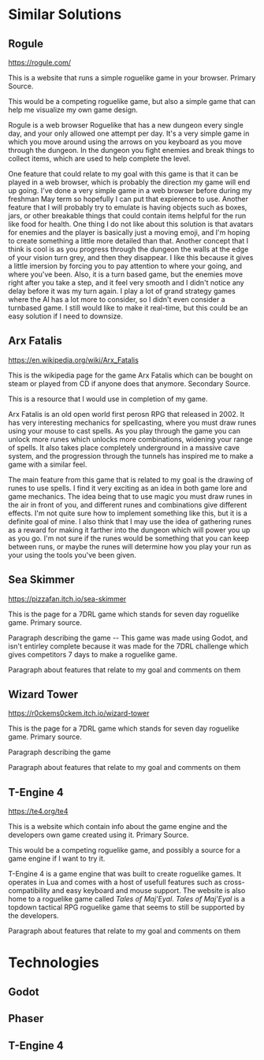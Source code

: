 # Similar Solutions

## Rogule
https://rogule.com/

This is a website that runs a simple roguelike game in your browser. Primary Source.

This would be a competing roguelike game, but also a simple game that can help me visualize my own game design.

Rogule is a web browser Roguelike that has a new dungeon every single day, and your only allowed one attempt per day. It's a very simple game in which you move around using the arrows on you keyboard as you move through the dungeon. In the dungeon you fight enemies and break things to collect items, which are used to help complete the level.

One feature that could relate to my goal with this game is that it can be played in a web browser, which is probably the direction my game will end up going. I've done a very simple game in a web browser before during my freshman May term so hopefully I can put that expierence to use. Another feature that I will probably try to emulate is having objects such as boxes, jars, or other breakable things that could contain items helpful for the run like food for health. One thing I do not like about this solution is that avatars for enemies and the player is basically just a moving emoji, and I'm hoping to create something a little more detailed than that. Another concept that I think is cool is as you progress through the dungeon the walls at the edge of your vision turn grey, and then they disappear. I like this because it gives a little imersion by forcing you to pay attention to where your going, and where you've been. Also, it is a turn based game, but the enemies move right after you take a step, and it feel very smooth and I didn't notice any delay before it was my turn again. I play a lot of grand strategy games where the AI has a lot more to consider, so I didn't even consider a turnbased game. I still would like to make it real-time, but this could be an easy solution if I need to downsize.

## Arx Fatalis
https://en.wikipedia.org/wiki/Arx_Fatalis

This is the wikipedia page for the game Arx Fatalis which can be bought on steam or played from CD if anyone does that anymore. Secondary Source.

This is a resource that I would use in completion of my game.

Arx Fatalis is an old open world first perosn RPG that released in 2002. It has very interesting mechanics for spellcasting, where you must draw runes using your mouse to cast spells. As you play through the game you can unlock more runes which unlocks more combinations, widening your range of spells. It also takes place completely underground in a massive cave system, and the progression through the tunnels has inspired me to make a game with a similar feel.

The main feature from this game that is related to my goal is the drawing of runes to use spells. I find it very exciting as an idea in both game lore and game mechanics. The idea being that to use magic you must draw runes in the air in front of you, and different runes and combinations give different effects. I'm not quite sure how to implement something like this, but it is a definite goal of mine. I also think that I may use the idea of gathering runes as a reward for making it farther into the dungeon which will power you up as you go. I'm not sure if the runes would be something that you can keep between runs, or maybe the runes will determine how you play your run as your using the tools you've been given. 

## Sea Skimmer
https://pizzafan.itch.io/sea-skimmer

This is the page for a 7DRL game which stands for seven day roguelike game. Primary source.

Paragraph describing the game -- This game was made using Godot, and isn't entirley complete because it was made for the 7DRL challenge which gives competitors 7 days to make a roguelike game.

Paragraph about features that relate to my goal and comments on them

## Wizard Tower
https://r0ckems0ckem.itch.io/wizard-tower

This is the page for a 7DRL game which stands for seven day roguelike game. Primary source.

Paragraph describing the game

Paragraph about features that relate to my goal and comments on them

## T-Engine 4
https://te4.org/te4

This is a website which contain info about the game engine and the developers own game created using it. Primary Source.

This would be a competing roguelike game, and possibly a source for a game engine if I want to try it.

T-Engine 4 is a game engine that was built to create roguelike games. It operates in Lua and comes with a host of usefull features such as cross-compatibility and easy keyboard and mouse support. The website is also home to a roguelike game called _Tales of Maj'Eyal_. _Tales of Maj'Eyal_ is a topdown tactical RPG roguelike game that seems to still be supported by the developers.

Paragraph about features that relate to my goal and comments on them

# Technologies

## Godot

## Phaser

## T-Engine 4
